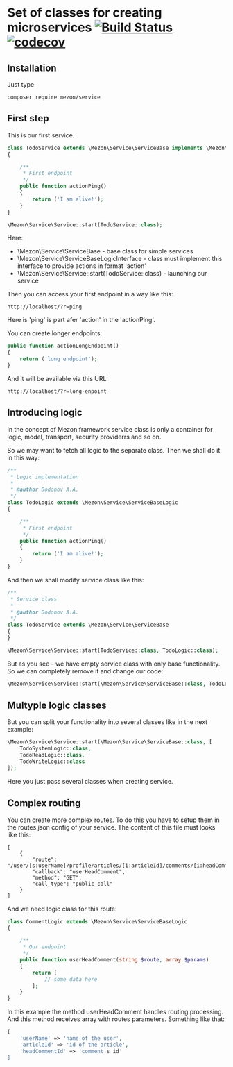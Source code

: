 # Set of classes for creating microservices [![Build Status](https://travis-ci.com/alexdodonov/mezon-service.svg?branch=master)](https://travis-ci.com/alexdodonov/mezon-service) [![codecov](https://codecov.io/gh/alexdodonov/mezon-service/branch/master/graph/badge.svg)](https://codecov.io/gh/alexdodonov/mezon-service)

## Installation

Just type

```
composer require mezon/service
```

## First step

This is our first service.

```PHP
class TodoService extends \Mezon\Service\ServiceBase implements \Mezon\Service\ServiceBaseLogicInterface
{

    /**
     * First endpoint
     */
    public function actionPing()
    {
        return ('I am alive!');
    }
}

\Mezon\Service\Service::start(TodoService::class);
```

Here:

- \Mezon\Service\ServiceBase - base class for simple services
- \Mezon\Service\ServiceBaseLogicInterface - class must implement this interface to provide actions in format 'action<Endpoint>'
- \Mezon\Service\Service::start(TodoService::class) - launching our service

Then you can access your first endpoint in a way like this:

```
http://localhost/?r=ping
```

Here is 'ping' is part afer 'action' in the 'actionPing'.

You can create longer endpoints:

```PHP
public function actionLongEndpoint()
{
    return ('long endpoint');
}
```

And it will be available via this URL:

```
http://localhost/?r=long-enpoint
```

## Introducing logic

In the concept of Mezon framework service class is only a container for logic, model, transport, security providerrs and so on.

So we may want to fetch all logic to the separate class. Then we shall do it in this way:

```PHP
/**
 * Logic implementation
 *
 * @author Dodonov A.A.
 */
class TodoLogic extends \Mezon\Service\ServiceBaseLogic
{

    /**
     * First endpoint
     */
    public function actionPing()
    {
        return ('I am alive!');
    }
}
```

And then we shall modify service class like this:

```PHP
/**
 * Service class
 *
 * @author Dodonov A.A.
 */
class TodoService extends \Mezon\Service\ServiceBase
{
}

\Mezon\Service\Service::start(TodoService::class, TodoLogic::class);
```

But as you see - we have empty service class with only base functionality. So we can completely remove it and change our code:

```PHP
\Mezon\Service\Service::start(\Mezon\Service\ServiceBase::class, TodoLogic::class);
```

## Multyple logic classes

But you can split your functionality into several classes like in the next example:

```PHP
\Mezon\Service\Service::start(\Mezon\Service\ServiceBase::class, [
    TodoSystemLogic::class,
    TodoReadLogic::class,
    TodoWriteLogic::class
]);
```

Here you just pass several classes when creating service.

## Complex routing

You can create more complex routes. To do this you have to setup them in the routes.json config of your service. The content of this file must looks like this:

```JS
[
	{
		"route": "/user/[s:userName]/profile/articles/[i:articleId]/comments/[i:headCommentId]",
		"callback": "userHeadComment",
		"method": "GET",
		"call_type": "public_call"
	}
]
```

And we need logic class for this route:

```PHP
class CommentLogic extends \Mezon\Service\ServiceBaseLogic
{

    /**
     * Our endpoint
     */
    public function userHeadComment(string $route, array $params)
    {
        return [
            // some data here
        ];
    }
}
```

In this example the method userHeadComment handles routing processing. And this method receives array with routes parameters. Something like that:

```PHP
[
    'userName' => 'name of the user',
    'articleId' => 'id of the article',
    'headCommentId' => 'comment's id'
]
```